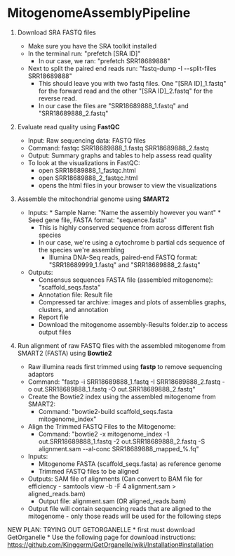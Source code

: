 # MitogenomeAssemblyPipeline

1. Download SRA FASTQ files
     * Make sure you have the SRA toolkit installed
     * In the terminal run: "prefetch [SRA ID]"
          * In our case, we ran: "prefetch SRR18689888"
     * Next to split the paired end reads run: "fastq-dump -I --split-files SRR18689888"
          * This should leave you with two fastq files. One "[SRA ID]_1.fastq" for the forward read and the other "[SRA ID]_2.fastq" for the reverse read.
          * In our case the files are "SRR18689888_1.fastq" and "SRR18689888_2.fastq"

2. Evaluate read quality using __FastQC__
     * Input: Raw sequencing data: FASTQ files
     * Command: fastqc SRR18689888_1.fastq SRR18689888_2.fastq
     * Output: Summary graphs and tables to help assess read quality
     * To look at the visualizations in FastQC:
     	* open SRR18689888_1_fastqc.html
     	* open SRR18689888_2_fastqc.html
     	* opens the html files in your browser to view the visualizations
3. Assemble the mitochondrial genome using __SMART2__
    * Inputs:
          * Sample Name: "Name the assembly however you want" 
          * Seed gene file, FASTA format: "sequence.fasta"
		* This is highly conserved sequence from across different fish species
		* In our case, we're using a cytochrome b partial cds sequence of the species we're assembling
          * Illumina DNA-Seq reads, paired-end FASTQ format: "SRR18689999_1.fastq" and "SRR18689888_2.fastq"
     * Outputs:
          * Consensus sequences FASTA file (assembled mitogenome): "scaffold_seqs.fasta"
          * Annotation file: Result file 
          * Compressed tar archive: images and plots of assemblies graphs, clusters, and annotation
          * Report file
          * Download the mitogenome assembly-Results folder.zip to access output files
4. Run alignment of raw FASTQ files with the assembled mitogenome from SMART2 (FASTA) using __Bowtie2__
     * Raw illumina reads first trimmed using __fastp__ to remove sequencing adaptors
     * Command: "fastp -i SRR18689888_1.fastq -I SRR18689888_2.fastq -o out.SRR18689888_1.fastq -O out.SRR18689888_2.fastq"
     * Create the Bowtie2 index using the assembled mitogenome from SMART2:
          * Command: "bowtie2-build scaffold_seqs.fasta mitogenome_index"
     * Align the Trimmed FASTQ Files to the Mitogenome:
          * Command: "bowtie2 -x mitogenome_index -1 out.SRR18689888_1.fastq -2 out.SRR18689888_2.fastq -S alignment.sam --al-conc SRR18689888_mapped_%.fq"
     * Inputs:
          * Mitogenome FASTA (scaffold_seqs.fasta) as reference genome
          * Trimmed FASTQ files to be aligned
     * Outputs: SAM file of alignments (Can convert to BAM file for efficiency - samtools view -b -F 4 alignment.sam > aligned_reads.bam)
     	* Output file: alignment.sam (OR aligned_reads.bam)
     * Output file will contain sequencing reads that are aligned to the mitogenome - only those reads  will be used for the following steps


NEW PLAN: TRYING OUT GETORGANELLE
      * first must download GetOrganelle
           * Use the following page for download instructions: https://github.com/Kinggerm/GetOrganelle/wiki/Installation#installation
	   

